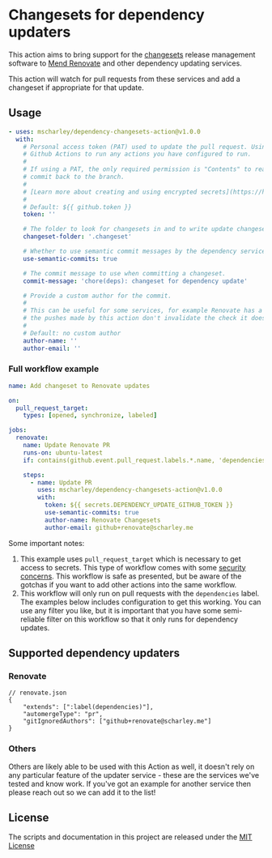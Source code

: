# Changesets for dependency updaters

This action aims to bring support for the [changesets][changesets] release management software to [Mend
Renovate][renovate] and other dependency updating services.

This action will watch for pull requests from these services and add a changeset if appropriate for that update.

## Usage

```yaml
- uses: mscharley/dependency-changesets-action@v1.0.0
  with:
    # Personal access token (PAT) used to update the pull request. Using a PAT is highly recommended as it will allow
    # Github Actions to run any actions you have configured to run.
    #
    # If using a PAT, the only required permission is "Contents" to read the contents of the PR and potentially push a
    # commit back to the branch.
    #
    # [Learn more about creating and using encrypted secrets](https://help.github.com/en/actions/automating-your-workflow-with-github-actions/creating-and-using-encrypted-secrets)
    #
    # Default: ${{ github.token }}
    token: ''

    # The folder to look for changesets in and to write update changesets into.
    changeset-folder: '.changeset'

    # Whether to use semantic commit messages by the dependency service to determine the type of changeset to create.
    use-semantic-commits: true

    # The commit message to use when committing a changeset.
    commit-message: 'chore(deps): changeset for dependency update'

    # Provide a custom author for the commit.
    #
    # This can be useful for some services, for example Renovate has a configuration to ignore certain authors so that
    # the pushes made by this action don't invalidate the check it does that no extra commits have been added to the PR.
    #
    # Default: no custom author
    author-name: ''
    author-email: ''
```

### Full workflow example

```yaml
name: Add changeset to Renovate updates

on:
  pull_request_target:
    types: [opened, synchronize, labeled]

jobs:
  renovate:
    name: Update Renovate PR
    runs-on: ubuntu-latest
    if: contains(github.event.pull_request.labels.*.name, 'dependencies')

    steps:
      - name: Update PR
        uses: mscharley/dependency-changesets-action@v1.0.0
        with:
          token: ${{ secrets.DEPENDENCY_UPDATE_GITHUB_TOKEN }}
          use-semantic-commits: true
          author-name: Renovate Changesets
          author-email: github+renovate@scharley.me
```

Some important notes:

1. This example uses `pull_request_target` which is necessary to get access to secrets. This type of workflow comes with
   some [security concerns][gh-pull_request_target]. This workflow is safe as presented, but be aware of the gotchas if
   you want to add other actions into the same workflow.
1. This workflow will only run on pull requests with the `dependencies` label. The examples below includes configuration
   to get this working. You can use any filter you like, but it is important that you have some semi-reliable filter on
   this workflow so that it only runs for dependency updates.

## Supported dependency updaters

### Renovate

```jsonc
// renovate.json
{
	"extends": [":label(dependencies)"],
	"automergeType": "pr",
	"gitIgnoredAuthors": ["github+renovate@scharley.me"]
}
```

### Others

Others are likely able to be used with this Action as well, it doesn't rely on any particular feature of the updater
service - these are the services we've tested and know work. If you've got an example for another service then please
reach out so we can add it to the list!

## License

The scripts and documentation in this project are released under the [MIT License][license]

[changesets]: https://github.com/changesets/changesets#readme
[renovate]: https://github.com/apps/renovate
[gh-pull_request_target]: https://securitylab.github.com/research/github-actions-preventing-pwn-requests/
[license]: https://github.com/mscharley/dependency-changesets-action/blob/main/LICENSE
